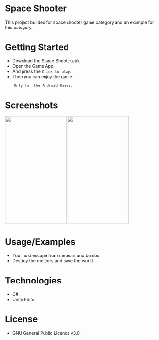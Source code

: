 # Space Shooter 

This project builded for space shooter game category and an example for this category. 

# Getting Started 

- Download the Space Shooter.apk
- Open the Game App.
- And press the `Click to play`.
- Then you can enjoy the game. 
```bash
    Only for the Android Users.
```
# Screenshots
<a href="url"><img src="https://user-images.githubusercontent.com/76128318/150875800-ee8a09af-95b7-46ed-95df-f596cbffdef8.png" height="350" width="200" ></a>
<a href="url"><img src="https://user-images.githubusercontent.com/76128318/150875905-f93d8fdd-20c4-4085-9010-f77f95f19b11.png" height="350" width="200" ></a>

# Usage/Examples

- You must escape from meteors and bombs.
- Destroy the meteors and save the world.

# Technologies 

- C#
- Unity Editor

# License 

- GNU General Public Licence v3.0
